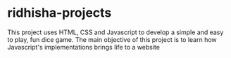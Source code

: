 # ridhisha-projects

This project uses HTML, CSS and Javascript to develop a simple and easy to play, fun dice game.
The main objective of this project is to learn how Javascript's implementations brings life to a website 
